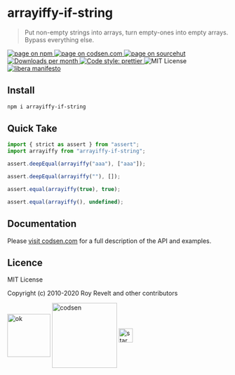# arrayiffy-if-string

> Put non-empty strings into arrays, turn empty-ones into empty arrays. Bypass everything else.

<div class="package-badges">
  <a href="https://www.npmjs.com/package/arrayiffy-if-string" rel="nofollow noreferrer noopener">
    <img src="https://img.shields.io/badge/-npm-blue?style=flat-square" alt="page on npm">
  </a>
  <a href="https://codsen.com/os/arrayiffy-if-string" rel="nofollow noreferrer noopener">
    <img src="https://img.shields.io/badge/-codsen-blue?style=flat-square" alt="page on codsen.com">
  </a>
  <a href="https://git.sr.ht/~royston/codsen/tree/master/packages/arrayiffy-if-string" rel="nofollow noreferrer noopener">
    <img src="https://img.shields.io/badge/-sourcehut-blue?style=flat-square" alt="page on sourcehut">
  </a>
  <a href="https://npmcharts.com/compare/arrayiffy-if-string?interval=30" rel="nofollow noreferrer noopener" target="_blank">
    <img src="https://img.shields.io/npm/dm/arrayiffy-if-string.svg?style=flat-square" alt="Downloads per month">
  </a>
  <a href="https://prettier.io" rel="nofollow noreferrer noopener" target="_blank">
    <img src="https://img.shields.io/badge/code_style-prettier-brightgreen.svg?style=flat-square" alt="Code style: prettier">
  </a>
  <img src="https://img.shields.io/badge/licence-MIT-brightgreen.svg?style=flat-square" alt="MIT License">
  <a href="https://liberamanifesto.com" rel="nofollow noreferrer noopener" target="_blank">
    <img src="https://img.shields.io/badge/libera-manifesto-lightgrey.svg?style=flat-square" alt="libera manifesto">
  </a>
</div>

## Install

```bash
npm i arrayiffy-if-string
```

## Quick Take

```js
import { strict as assert } from "assert";
import arrayiffy from "arrayiffy-if-string";

assert.deepEqual(arrayiffy("aaa"), ["aaa"]);

assert.deepEqual(arrayiffy(""), []);

assert.equal(arrayiffy(true), true);

assert.equal(arrayiffy(), undefined);
```

## Documentation

Please [visit codsen.com](https://codsen.com/os/arrayiffy-if-string/) for a full description of the API and examples.

## Licence

MIT License

Copyright (c) 2010-2020 Roy Revelt and other contributors

<img src="https://codsen.com/images/png-codsen-ok.png" width="98" alt="ok" align="center"> <img src="https://codsen.com/images/png-codsen-1.png" width="148" alt="codsen" align="center"> <img src="https://codsen.com/images/png-codsen-star-small.png" width="32" alt="star" align="center">
